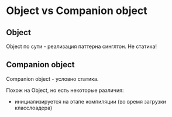 # Object vs Companion object

## Object

Object по сути - реализация паттерна синглтон. Не статика!

## Companion object

Companion object - условно статика.

Похож на Object, но есть некоторые различия:

- инициализируется на этапе компиляции (во время загрузки класслоадера)
